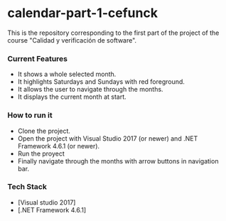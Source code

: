 # calendar-part-1-cefunck

This is the repository corresponding to the first part of the project of the course "Calidad y verificación de software".

### Current Features

  - It shows a whole selected month.
  - It highlights Saturdays and Sundays with red foreground.
  - It allows the user to navigate through the months.
  - It displays the current month at start.


### How to run it

  - Clone the project.
  - Open the project with Visual Studio 2017 (or newer) and .NET Framework 4.6.1 (or newer).
  - Run the proyect
  - Finally navigate through the months with arrow buttons in navigation bar.


### Tech Stack

  - [Visual studio 2017]
  - [.NET Framework 4.6.1]

